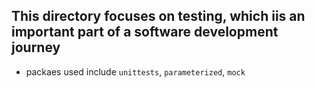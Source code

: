 ## This directory focuses on testing, which iis an important part of a software development journey
* packaes used include ```unittests```, ```parameterized```, ```mock```